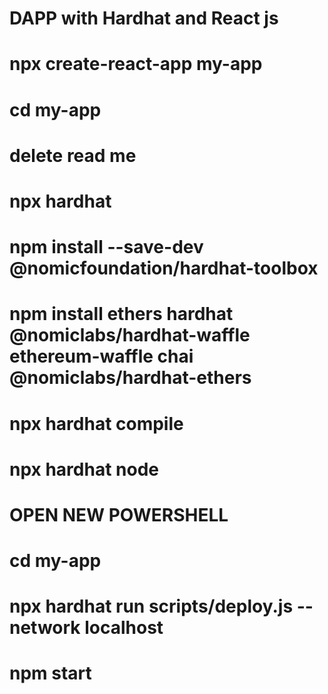 # DAPP with Hardhat and React js

 # npx create-react-app my-app

 # cd my-app

# delete read me 

 # npx hardhat

 # npm install --save-dev @nomicfoundation/hardhat-toolbox


  # npm install ethers hardhat @nomiclabs/hardhat-waffle ethereum-waffle chai @nomiclabs/hardhat-ethers

  # npx hardhat compile

 # npx hardhat node

# OPEN NEW POWERSHELL

 # cd my-app

 # npx hardhat run scripts/deploy.js --network localhost

 # npm start 